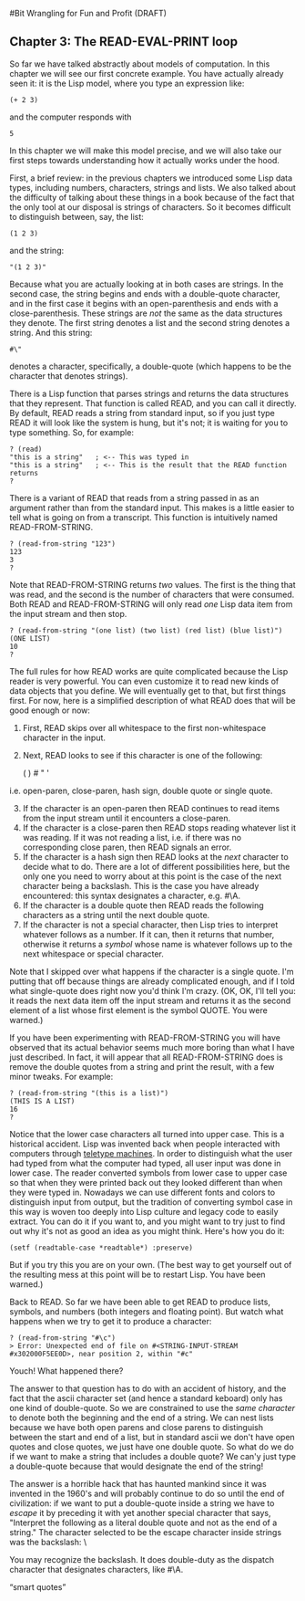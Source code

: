 #Bit Wrangling for Fun and Profit (DRAFT)

## Chapter 3: The READ-EVAL-PRINT loop

So far we have talked abstractly about models of computation.  In this chapter we will see our first concrete example.  You have actually already seen it: it is the Lisp model, where you type an expression like:

	(+ 2 3)

and the computer responds with

	5

In this chapter we will make this model precise, and we will also take our first steps towards understanding how it actually works under the hood.

First, a brief review: in the previous chapters we introduced some Lisp data types, including numbers, characters, strings and lists.  We also talked about the difficulty of talking about these things in a book because of the fact that the only tool at our disposal is strings of characters.  So it becomes difficult to distinguish between, say, the list:

	(1 2 3)

and the string:

	"(1 2 3)"

Because what you are actually looking at in both cases are strings.  In the second case, the string begins and ends with a double-quote character, and in the first case it begins with an open-parenthesis and ends with a close-parenthesis.  These strings are *not* the same as the data structures they denote.  The first string denotes a list and the second string denotes a string.  And this string:

	#\"

denotes a character, specifically, a double-quote (which happens to be the character that denotes strings).

There is a Lisp function that parses strings and returns the data structures that they represent.  That function is called READ, and you can call it directly.  By default, READ reads a string from standard input, so if you just type READ it will look like the system is hung, but it's not; it is waiting for you to type something.  So, for example:

```
? (read)
"this is a string"   ; <-- This was typed in
"this is a string"   ; <-- This is the result that the READ function returns
?
```

There is a variant of READ that reads from a string passed in as an argument rather than from the standard input.  This makes is a little easier to tell what is going on from a transcript.  This function is intuitively named READ-FROM-STRING.

```
? (read-from-string "123")
123
3
? 
```

Note that READ-FROM-STRING returns *two* values.  The first is the thing that was read, and the second is the number of characters that were consumed.  Both READ and READ-FROM-STRING will only read *one* Lisp data item from the input stream and then stop.

```
? (read-from-string "(one list) (two list) (red list) (blue list)")
(ONE LIST)
10
? 
```

The full rules for how READ works are quite complicated because the Lisp reader is very powerful.  You can even customize it to read new kinds of data objects that you define.  We will eventually get to that, but first things first.  For now, here is a simplified description of what READ does that will be good enough or now:

1.  First, READ skips over all whitespace to the first non-whitespace character in the input.
2.  Next, READ looks to see if this character is one of the following:

	( ) # " '

i.e. open-paren, close-paren, hash sign, double quote or single quote.

3.  If the character is an open-paren then READ continues to read items from the input stream until it encounters a close-paren.
4.  If the character is a close-paren then READ stops reading whatever list it was reading.  If it was not reading a list, i.e. if there was no corresponding close paren, then READ signals an error.
5.  If the character is a hash sign then READ looks at the *next* character to decide what to do.  There are a lot of different possibilities here, but the only one you need to worry about at this point is the case of the next character being a backslash.  This is the case you have already encountered: this syntax designates a character, e.g. #\A.
6.  If the character is a double quote then READ reads the following characters as a string until the next double 	quote.
7.  If the character is not a special character, then Lisp tries to interpret whatever follows as a number.  If it can, then it returns that number, otherwise it returns a *symbol* whose name is whatever follows up to the next whitespace or special character.

Note that I skipped over what happens if the character is a single quote.  I'm putting that off because things are already complicated enough, and if I told what single-quote does right now you'd think I'm crazy.  (OK, OK, I'll tell you: it reads the next data item off the input stream and returns it as the second element of a list whose first element is the symbol QUOTE.  You were warned.)

If you have been experimenting with READ-FROM-STRING you will have observed that its actual behavior seems much more boring than what I have just described.  In fact, it will appear that all READ-FROM-STRING does is remove the double quotes from a string and print the result, with a few minor tweaks.  For example:

```
? (read-from-string "(this is a list)")
(THIS IS A LIST)
16
? 
```

Notice that the lower case characters all turned into upper case.  This is a historical accident.  Lisp was invented back when people interacted with computers through [teletype machines](https://en.wikipedia.org/wiki/Teleprinter).  In order to distinguish what the user had typed from what the computer had typed, all user input was done in lower case.  The reader converted symbols from lower case to upper case so that when they were printed back out they looked different than when they were typed in.  Nowadays we can use different fonts and colors to distinguish input from output, but the tradition of converting symbol case in this way is woven too deeply into Lisp culture and legacy code to easily extract.  You can do it if you want to, and you might want to try just to find out why it's not as good an idea as you might think.  Here's how you do it:

	(setf (readtable-case *readtable*) :preserve)

But if you try this you are on your own.  (The best way to get yourself out of the resulting mess at this point will be to restart Lisp.  You have been warned.)

Back to READ.  So far we have been able to get READ to produce lists, symbols, and numbers (both integers and floating point).  But watch what happens when we try to get it to produce a character:

```
? (read-from-string "#\c")
> Error: Unexpected end of file on #<STRING-INPUT-STREAM  #x302000F5EE0D>, near position 2, within "#c"
```

Youch!  What happened there?

The answer to that question has to do with an accident of history, and the fact that the ascii character set (and hence a standard keboard) only has one kind of double-quote.  So we are constrained to use the *same character* to denote both the beginning and the end of a string.  We can nest lists because we have both open parens and close parens to distinguish between the start and end of a list, but in standard ascii we don't have open quotes and close quotes, we just have one double quote.  So what do we do if we want to make a string that includes a double quote?  We can'y just type a double-quote because that would designate the end of the string!

The answer is a horrible hack that has haunted mankind since it was invented in the 1960's and will probably continue to do so until the end of civilization: if we want to put a double-quote inside a string we have to *escape* it by preceding it with yet another special character that says, "Interpret the following as a literal double quote and not as the end of a string."  The character selected to be the escape character inside strings was the backslash: \

You may recognize the backslash.  It does double-duty as the dispatch character that designates characters, like #\A.

“smart quotes”